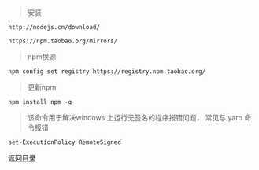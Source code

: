 
> 安装

    http://nodejs.cn/download/
    
    https://npm.taobao.org/mirrors/

> npm换源

    npm config set registry https://registry.npm.taobao.org/
    
> 更新npm

    npm install npm -g
    
> 该命令用于解决windows 上运行无签名的程序报错问题， 常见与 yarn 命令报错

    set-ExecutionPolicy RemoteSigned
    


[返回目录](../README.md)